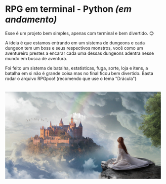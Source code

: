 ﻿# RPG em terminal - Python <i>(em andamento)</i>

Esse é um projeto bem simples, apenas com terminal e bem divertido. 😊

A ideia é que estamos entrando em um sistema de dungeons e cada dungeon tem um boss e seus respectivos monstros, você como um aventureiro prestes a encarar cada uma dessas dungeons adentra nesse mundo em busca de aventura. 

Foi feito um sistema de batalha, estatísticas, fuga, sorte, loja e itens, a batalha em si não é grande coisa mas no final ficou bem divertido.
Basta rodar o arquivo RPGpoo! (recomendo que use o tema "Drácula")
<br><br><br>
<img src='./images/rpg.jpg'>
